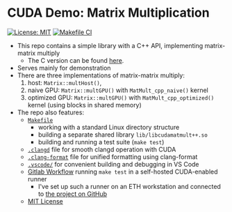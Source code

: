 # CUDA Demo: Matrix Multiplication

[![License: MIT](https://img.shields.io/badge/License-MIT-yellow.svg)](https://opensource.org/licenses/MIT)
[![Makefile CI](https://github.com/vaclav-hapla/cuda-demo-matrix-multiplication-cpp/actions/workflows/makefile.yml/badge.svg)](https://github.com/vaclav-hapla/cuda-demo-matrix-multiplication-cpp/actions/workflows/makefile.yml)

* This repo contains a simple library with a C++ API, implementing matrix-matrix multiply
  - The C version can be found [here](https://github.com/vaclav-hapla/cuda-demo-matrix-multiplication-c).
* Serves mainly for demonstration
* There are three implementations of matrix-matrix multiply:
    1. host: `Matrix::multHost()`,
    2. naive GPU: `Matrix::multGPU()` with `MatMult_cpp_naive()` kernel
    3. optimized GPU: `Matrix::multGPU()` with `MatMult_cpp_optimized()` kernel (using blocks in shared memory)
* The repo also features:
    - [`Makefile`](Makefile)
      - working with a standard Linux directory structure
      - building a separate shared library `lib/libcudamatmult++.so`
      - building and running a test suite (`make test`)
    - [`.clangd`](.clangd) file for smooth clangd operation with CUDA
    - [`.clang-format`](.clang-format) file for unified formatting using clang-format
    - [`.vscode/`](.vscode/) for convenient building and debugging in VS Code
    - [Gitlab Workflow](.github/workflows/makefile.yml) running `make test` in a self-hosted CUDA-enabled runner
      - I've set up such a runner on an ETH workstation and connected to [the project on GitHub](https://github.com/vaclav-hapla/cuda-demo-matrix-multiplication-cpp)
    - [MIT License](LICENSE)

